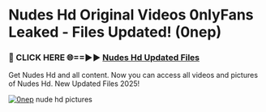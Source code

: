 # Nudes Hd Original Videos 0nlyFans Leaked - Files Updated! (0nep)

<h3>🔴 CLICK HERE 🌐==►► <a href="https://tinyurl.com/4mcuefdz" rel="nofollow">Nudes Hd Updated Files</a></h3>

Get Nudes Hd and all content. Now you can access all videos and pictures of Nudes Hd. New Updated Files 2025!

[![0nep](https://i.imgur.com/StAQSOY.gif)](https://tinyurl.com/4mcuefdz)
nude hd pictures
